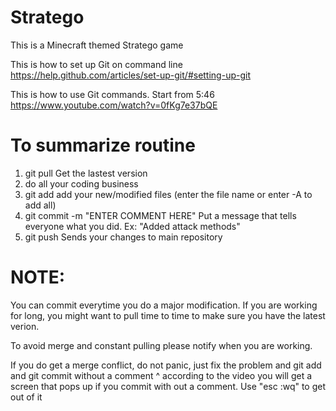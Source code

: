 # Stratego
This is a Minecraft themed Stratego game

This is how to set up Git on command line
https://help.github.com/articles/set-up-git/#setting-up-git

This is how to use Git commands. Start from 5:46
https://www.youtube.com/watch?v=0fKg7e37bQE

# To summarize routine
1. git pull
   Get the lastest version
2. do all your coding business
3. git add
   add your new/modified files (enter the file name or enter -A to add all)
4. git commit -m "ENTER COMMENT HERE"
   Put a message that tells everyone what you did. Ex: "Added attack methods"
5. git push
   Sends your changes to main repository
   
# NOTE:
You can commit everytime you do a major modification. If you are working for long, you might want to pull time to time to make sure you have the latest verion.

To avoid merge and constant pulling please notify when you are working.

If you do get a merge conflict, do not panic, just fix the problem and git add and git commit without a comment
^ according to the video you will get a screen that pops up if you commit with out a comment. Use "esc :wq" to get out of it
